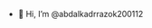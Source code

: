 - 👋 Hi, I’m @abdalkadrrazok200112

<!---
abdalkadrrazok200112/abdalkadrrazok200112 is a ✨ special ✨ repository because its `README.md` (this file) appears on your GitHub profile.
You can click the Preview link to take a look at your changes.
--->
